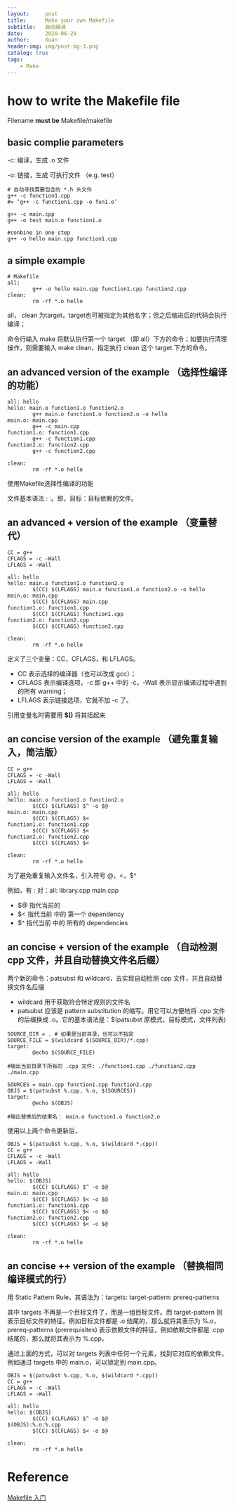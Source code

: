 ```yaml
---
layout:     post
title:      Make your own Makefile  
subtitle:   自动编译
date:       2020-06-29
author:     Xuan
header-img: img/post-bg-3.png
catalog: true
tags:
    - Make 
---
```


# how to write the Makefile file

Filename **must be** Makefile/makefile


## basic complie parameters

-c: 编译，生成 .o 文件

-o: 链接，生成 可执行文件 （e.g. test）

```
# 自动寻找需要包含的 *.h 头文件
g++ -c function1.cpp 
#= ‘g++ -c function1.cpp -o fun1.o’

g++ -c main.cpp
g++ -o test main.o function1.o

#conbine in one step
g++ -o hello main.cpp function1.cpp

```

## a simple example

```
# Makefile
all:
        g++ -o hello main.cpp function1.cpp function2.cpp
clean:
        rm -rf *.o hello
```

all， clean 为target，target也可被指定为其他名字；但之后缩进后的代码会执行编译；

命令行输入 make 将默认执行第一个 target （即 all）下方的命令；如要执行清理操作，则需要输入 make clean，指定执行 clean 这个 target 下方的命令。

## an advanced version of the example （选择性编译的功能）

```
all: hello
hello: main.o function1.o function2.o
        g++ main.o function1.o function2.o -o hello
main.o: main.cpp
        g++ -c main.cpp
function1.o: function1.cpp
        g++ -c function1.cpp
function2.o: function2.cpp
        g++ -c function2.cpp

clean:
        rm -rf *.o hello

```

使用Makefile选择性编译的功能

文件基本语法 : <target>:<dependencies>。即，目标：目标依赖的文件。

## an advanced + version of the example （变量替代）

```
CC = g++
CFLAGS = -c -Wall
LFLAGS = -Wall

all: hello
hello: main.o function1.o function2.o
        $(CC) $(LFLAGS) main.o function1.o function2.o -o hello
main.o: main.cpp
        $(CC) $(CFLAGS) main.cpp
function1.o: function1.cpp
        $(CC) $(CFLAGS) function1.cpp
function2.o: function2.cpp
        $(CC) $(CFLAGS) function2.cpp

clean:
        rm -rf *.o hello

```

定义了三个变量：CC，CFLAGS，和 LFLAGS。

- CC 表示选择的编译器（也可以改成 gcc）；
- CFLAGS 表示编译选项，-c 即 g++ 中的 -c，-Wall 表示显示编译过程中遇到的所有 warning；
- LFLAGS 表示链接选项，它就不加 -c 了。

引用变量名时需要用 **$()** 将其括起来


## an concise version of the example （避免重复输入，简洁版）

```
CC = g++
CFLAGS = -c -Wall
LFLAGS = -Wall

all: hello
hello: main.o function1.o function2.o
        $(CC) $(LFLAGS) $^ -o $@
main.o: main.cpp
        $(CC) $(CFLAGS) $<
function1.o: function1.cpp
        $(CC) $(CFLAGS) $<
function2.o: function2.cpp
        $(CC) $(CFLAGS) $<

clean:
        rm -rf *.o hello

```

为了避免重复输入文件名，引入符号 $@ ，$<，$^

例如，有 <target>: <dependencies> 对：all: library.cpp main.cpp

- $@ 指代当前的<target>
- $< 指代当前<dependencies> 中的 第一个 dependency
- $^ 指代当前<dependencies> 中的 所有的 dependencies

## an concise + version of the example （自动检测 cpp 文件，并且自动替换文件名后缀）

两个新的命令：patsubst 和 wildcard，去实现自动检测 cpp 文件，并且自动替换文件名后缀

- wildcard 用于获取符合特定规则的文件名
- patsubst 应该是 pattern substitution 的缩写。用它可以方便地将 .cpp 文件的后缀换成 .o。它的基本语法是：$(patsubst 原模式，目标模式，文件列表)

```
SOURCE_DIR = . # 如果是当前目录，也可以不指定
SOURCE_FILE = $(wildcard $(SOURCE_DIR)/*.cpp)
target:
        @echo $(SOURCE_FILE)

#输出当前目录下所有的 .cpp 文件: ./function1.cpp ./function2.cpp ./main.cpp
```

```
SOURCES = main.cpp function1.cpp function2.cpp
OBJS = $(patsubst %.cpp, %.o, $(SOURCES))
target:
        @echo $(OBJS)

#输出替换后的结果名： main.o function1.o function2.o
```

使用以上两个命令更新后，

```
OBJS = $(patsubst %.cpp, %.o, $(wildcard *.cpp))
CC = g++
CFLAGS = -c -Wall
LFLAGS = -Wall

all: hello
hello: $(OBJS)
        $(CC) $(LFLAGS) $^ -o $@
main.o: main.cpp
        $(CC) $(CFLAGS) $< -o $@
function1.o: function1.cpp
        $(CC) $(CFLAGS) $< -o $@
function2.o: function2.cpp
        $(CC) $(CFLAGS) $< -o $@

clean:
        rm -rf *.o hello

```

## an concise ++ version of the example （替换相同编译模式的行）

用 Static Pattern Rule，其语法为：targets: target-pattern: prereq-patterns

其中 targets 不再是一个目标文件了，而是一组目标文件。而 target-pattern 则表示目标文件的特征。例如目标文件都是 .o 结尾的，那么就将其表示为 %.o，prereq-patterns (prerequisites) 表示依赖文件的特征，例如依赖文件都是 .cpp 结尾的，那么就将其表示为 %.cpp。

通过上面的方式，可以对 targets 列表中任何一个元素，找到它对应的依赖文件，例如通过 targets 中的 main.o，可以锁定到 main.cpp。

```
OBJS = $(patsubst %.cpp, %.o, $(wildcard *.cpp))
CC = g++
CFLAGS = -c -Wall
LFLAGS = -Wall

all: hello
hello: $(OBJS)
        $(CC) $(LFLAGS) $^ -o $@
$(OBJS):%.o:%.cpp
        $(CC) $(CFLAGS) $< -o $@

clean:
        rm -rf *.o hello

```


# Reference
[Makefile 入门](https://zhuanlan.zhihu.com/p/149346441)